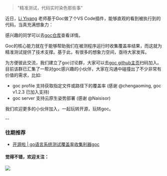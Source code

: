 > "精准测试，代码实时染色那些事"


近日，[Li Yiyang](https://github.com/lyyyuna) 老师基于Goc做了个VS Code插件，能够直观的看到被执行到的代码，当真充满想象力：



感兴趣的同学可以去[goc仓库](https://github.com/qiniu/goc#show-code-coverage-change-at-runtime-in-vscode)查看详情。


Goc的核心能力就在于能够帮助我们在被测程序运行时收集覆盖率结果，而这就为精准测试提供了技术支撑。基于此，有很多的想象力空间，亟待大家发挥。

为方便彼此交流，我们建立了goc讨论群，大家可以去[goc github主页](https://github.com/qiniu/goc#join-goc-wechat-group)扫码加入。目前该群已汇集了一帮对goc感兴趣的小伙伴，大家在沟通中碰撞出了不少非常有价值的需求，比如:

* goc profile 支持获取指定文件或路径下的覆盖率 (感谢 @chengaoming, goc v1.2.3 已加入支持)
* goc server 支持云原生姿势部署 (感谢 @Naisisor)

我们欢迎更多的小伙伴加入，一起玩转开源，玩转goc。

--

### 往期推荐

* [开源啦 | go语言系统测试覆盖率收集利器goc](https://mp.weixin.qq.com/s/NUApZZnQALkzvZtHFE_8Zw)


#### 觉得不错，欢迎关注：

![](https://img2018.cnblogs.com/blog/293394/202001/293394-20200129180656049-636977129.jpg)

